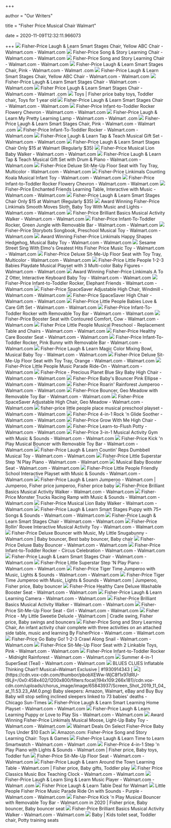 +++
        
author = "Our Writers"
        
title = "Fisher Price Musical Chair Walmart"
        
date = 2020-11-09T12:32:11.966073
        
+++
[ ![](https://i5.walmartimages.com/asr/524998e5-f042-4a25-8d03-05efdf631879_1.2eae26539996f81bc2ee5a52d5fbd9d4.jpeg)](https://i5.walmartimages.com/asr/524998e5-f042-4a25-8d03-05efdf631879_1.2eae26539996f81bc2ee5a52d5fbd9d4.jpeg) Fisher-Price Laugh & Learn Smart Stages Chair, Yellow ABC Chair - Walmart.com  - Walmart.com
[ ![](https://i5.walmartimages.com/asr/57d9b52a-daf9-4518-8766-0d3b5a263b39_1.f708221ee64cda391e9639c17f68a32a.jpeg)](https://i5.walmartimages.com/asr/57d9b52a-daf9-4518-8766-0d3b5a263b39_1.f708221ee64cda391e9639c17f68a32a.jpeg) Fisher-Price Song & Story Learning Chair - Walmart.com - Walmart.com
[ ![](https://i5.walmartimages.com/asr/c0e6d5ad-71e8-49d4-8bfe-3fc70401cac7_1.6d3bd95c98eb72c5facf635136f143f6.jpeg?odnWidth=612&odnHeight=612&odnBg=ffffff)](https://i5.walmartimages.com/asr/c0e6d5ad-71e8-49d4-8bfe-3fc70401cac7_1.6d3bd95c98eb72c5facf635136f143f6.jpeg?odnWidth=612&odnHeight=612&odnBg=ffffff) Fisher-Price Song and Story Learning Chair - Walmart.com - Walmart.com
[ ![](https://i5.walmartimages.com/asr/deb5767a-3923-4800-bfdf-673b71ac6692.a00e57fb7ff976751d05fa9593455217.png?odnWidth=612&odnHeight=612&odnBg=ffffff)](https://i5.walmartimages.com/asr/deb5767a-3923-4800-bfdf-673b71ac6692.a00e57fb7ff976751d05fa9593455217.png?odnWidth=612&odnHeight=612&odnBg=ffffff) Fisher-Price Laugh & Learn Smart Stages Chair, Pink - Walmart.com - Walmart .com
[ ![](https://i5.walmartimages.com/asr/9b3e225d-a7f6-4a88-ae6b-659b8474f93e_1.94cf8c773e97dc3df7616a25fb7e3050.jpeg)](https://i5.walmartimages.com/asr/9b3e225d-a7f6-4a88-ae6b-659b8474f93e_1.94cf8c773e97dc3df7616a25fb7e3050.jpeg) Fisher-Price Laugh & Learn Smart Stages Chair, Yellow ABC Chair - Walmart.com  - Walmart.com
[ ![](https://i5.walmartimages.com/asr/4a78e04a-a30b-472f-bebe-a9aeab6b12eb_1.286ab5393c066007ae4381336510c52b.jpeg?odnWidth=612&odnHeight=612&odnBg=ffffff)](https://i5.walmartimages.com/asr/4a78e04a-a30b-472f-bebe-a9aeab6b12eb_1.286ab5393c066007ae4381336510c52b.jpeg?odnWidth=612&odnHeight=612&odnBg=ffffff) Fisher-Price Laugh & Learn Smart Stages Chair - Walmart.com - Walmart.com
[ ![](https://i5.walmartimages.com/asr/cfaa108a-e08d-47f7-90ef-141041fdc4e1_1.0c2d4d583d3f14488cc5897aa8db164d.jpeg)](https://i5.walmartimages.com/asr/cfaa108a-e08d-47f7-90ef-141041fdc4e1_1.0c2d4d583d3f14488cc5897aa8db164d.jpeg) Fisher Price Laugh &amp; Learn Smart Stages Chair - Walmart.com - Walmart .com
[ ![](https://i.pinimg.com/originals/6c/55/1f/6c551f6a675df885cf3d9b4cc6df4a7d.jpg)](https://i.pinimg.com/originals/6c/55/1f/6c551f6a675df885cf3d9b4cc6df4a7d.jpg) Toys | Fisher price baby toys, Toddler chair, Toys for 1 year old
[ ![](https://i5.walmartimages.com/asr/d452af2a-c81d-4dc5-8d87-402a08c154a2_1.dffb3d597f78f8d5cb52b7d0473a5e51.jpeg)](https://i5.walmartimages.com/asr/d452af2a-c81d-4dc5-8d87-402a08c154a2_1.dffb3d597f78f8d5cb52b7d0473a5e51.jpeg) Fisher-Price Laugh & Learn Smart Stages Chair - Walmart.com - Walmart.com
[ ![](https://i5.walmartimages.com/asr/9ddfcac2-398f-4f81-a2c6-48f73b1b44b2_1.44a6d9175f233cf59342be14bc968b1b.jpeg)](https://i5.walmartimages.com/asr/9ddfcac2-398f-4f81-a2c6-48f73b1b44b2_1.44a6d9175f233cf59342be14bc968b1b.jpeg) Fisher-Price Infant-to-Toddler Rocker Flowery Chevron - Walmart.com -  Walmart.com
[ ![](https://i5.walmartimages.com/asr/e09b5b28-6e40-41b0-9711-4d070f8bacdd_1.1fbabe9bdb32f1b6a9a70633041858ed.jpeg?odnWidth=612&odnHeight=612&odnBg=ffffff)](https://i5.walmartimages.com/asr/e09b5b28-6e40-41b0-9711-4d070f8bacdd_1.1fbabe9bdb32f1b6a9a70633041858ed.jpeg?odnWidth=612&odnHeight=612&odnBg=ffffff) Fisher-Price Laugh & Learn My Pretty Learning Lamp - Walmart.com - Walmart .com
[ ![](https://i5.walmartimages.com/asr/e7f02574-00da-47a3-97e6-27f967126694_1.1dcd64f028456e9189db78de14bd8538.jpeg)](https://i5.walmartimages.com/asr/e7f02574-00da-47a3-97e6-27f967126694_1.1dcd64f028456e9189db78de14bd8538.jpeg) Fisher-Price Laugh & Learn Smart Stages Chair, Pink - Walmart.com - Walmart .com
[ ![](https://i5.walmartimages.com/asr/b016cc40-7d3e-4b8d-8fff-686fb997050a_1.7405a51e48700404ef7567ee0d117866.jpeg?odnWidth=612&odnHeight=612&odnBg=ffffff)](https://i5.walmartimages.com/asr/b016cc40-7d3e-4b8d-8fff-686fb997050a_1.7405a51e48700404ef7567ee0d117866.jpeg?odnWidth=612&odnHeight=612&odnBg=ffffff) Fisher-Price Infant-To-Toddler Rocker - Walmart.com - Walmart.com
[ ![](https://i5.walmartimages.com/asr/f5295e83-7798-4a49-92d7-19942c64cae6_1.663e9e644273fc62827fff8209610207.jpeg?odnWidth=612&odnHeight=612&odnBg=ffffff)](https://i5.walmartimages.com/asr/f5295e83-7798-4a49-92d7-19942c64cae6_1.663e9e644273fc62827fff8209610207.jpeg?odnWidth=612&odnHeight=612&odnBg=ffffff) Fisher-Price Laugh & Learn Tap & Teach Musical Gift Set - Walmart.com -  Walmart.com
[ ![](https://hip2save.com/wp-content/uploads/2019/08/fisher-price-girl-in-chair.png?resize=1200%2C900&strip=all)](https://hip2save.com/wp-content/uploads/2019/08/fisher-price-girl-in-chair.png?resize=1200%2C900&strip=all) Fisher-Price Laugh & Learn Smart Stages Chair Only $15 at Walmart  (Regularly $35)
[ ![](https://i5.walmartimages.com/asr/eaf4c588-89b0-440b-a6ae-a9d71b6f80a0_1.eae0c2f573e308c4fdd48f9a8a5943cb.jpeg)](https://i5.walmartimages.com/asr/eaf4c588-89b0-440b-a6ae-a9d71b6f80a0_1.eae0c2f573e308c4fdd48f9a8a5943cb.jpeg) Fisher-Price Musical Lion Baby Walker - Walmart.com - Walmart.com
[ ![](https://i5.walmartimages.com/asr/67573236-976a-4e73-9be1-16b26b1b11b5_1.d613598e6323604be01bfc2c40788753.jpeg)](https://i5.walmartimages.com/asr/67573236-976a-4e73-9be1-16b26b1b11b5_1.d613598e6323604be01bfc2c40788753.jpeg) Fisher-Price Laugh & Learn Tap & Teach Musical Gift Set with Drum & Piano -  Walmart.com - Walmart.com
[ ![](https://i5.walmartimages.com/asr/97281506-3ac4-4ccf-9091-13633a593f05_1.9977c9a466a3b3a39e2c6f0b15c1527f.jpeg)](https://i5.walmartimages.com/asr/97281506-3ac4-4ccf-9091-13633a593f05_1.9977c9a466a3b3a39e2c6f0b15c1527f.jpeg) Fisher-Price Deluxe Sit-Me-Up Floor Seat with Toy Tray, Multicolor - Walmart.com  - Walmart.com
[ ![](https://i5.walmartimages.com/asr/f0f12196-783d-441d-9df8-ae75dc8229e1.560aa56e3d609d02c7ec40d2a8e76a81.jpeg)](https://i5.walmartimages.com/asr/f0f12196-783d-441d-9df8-ae75dc8229e1.560aa56e3d609d02c7ec40d2a8e76a81.jpeg) Fisher-Price Linkimals Counting Koala Musical Infant Toy - Walmart.com -  Walmart.com
[ ![](https://i5.walmartimages.com/asr/86ce86da-6a03-4f28-a3d1-62ed969890b6_1.82b683c8f25c86559996a2b98e4af608.jpeg)](https://i5.walmartimages.com/asr/86ce86da-6a03-4f28-a3d1-62ed969890b6_1.82b683c8f25c86559996a2b98e4af608.jpeg) Fisher-Price Infant-to-Toddler Rocker Flowery Chevron - Walmart.com -  Walmart.com
[ ![](https://i5.walmartimages.com/asr/c15831f7-f52d-40b9-b1be-fdaa9e4bfbf8_1.89e3c5af41bef0cdd4f9f223aea10000.jpeg?odnWidth=612&odnHeight=612&odnBg=ffffff)](https://i5.walmartimages.com/asr/c15831f7-f52d-40b9-b1be-fdaa9e4bfbf8_1.89e3c5af41bef0cdd4f9f223aea10000.jpeg?odnWidth=612&odnHeight=612&odnBg=ffffff) Fisher-Price Enchanted Friends Learning Table, Interactive with Music -  Walmart.com - Walmart.com
[ ![](https://hip2save.com/wp-content/uploads/2018/12/Fisher-Price-Laugh-Learn-Smart-Stages-Chair.jpg?fit=1200%2C630&strip=all)](https://hip2save.com/wp-content/uploads/2018/12/Fisher-Price-Laugh-Learn-Smart-Stages-Chair.jpg?fit=1200%2C630&strip=all) Fisher-Price Laugh & Learn Smart Stages Chair Only $15 at Walmart  (Regularly $35)
[ ![](https://i5.walmartimages.com/asr/83299771-59cf-45e0-98fc-f030593d4d56_1.d5b73e2755cb27b0f4767baed81f0f70.jpeg?odnWidth=612&odnHeight=612&odnBg=ffffff)](https://i5.walmartimages.com/asr/83299771-59cf-45e0-98fc-f030593d4d56_1.d5b73e2755cb27b0f4767baed81f0f70.jpeg?odnWidth=612&odnHeight=612&odnBg=ffffff) Award Winning Fisher-Price Linkimals Smooth Moves Sloth, Baby Toy With Music  and Lights - Walmart.com - Walmart.com
[ ![](https://i5.walmartimages.com/asr/4dda443f-b116-4aee-8aac-b8ea44a5dd07_1.912370acd0825053e428085da3842be7.jpeg?odnWidth=612&odnHeight=612&odnBg=ffffff)](https://i5.walmartimages.com/asr/4dda443f-b116-4aee-8aac-b8ea44a5dd07_1.912370acd0825053e428085da3842be7.jpeg?odnWidth=612&odnHeight=612&odnBg=ffffff) Fisher-Price Brilliant Basics Musical Activity Walker - Walmart.com -  Walmart.com
[ ![](https://i5.walmartimages.com/asr/e89f2d43-b135-4136-9bbe-41d8b6233948_1.c3fb2702316ed25cac83303d7e381c7c.jpeg)](https://i5.walmartimages.com/asr/e89f2d43-b135-4136-9bbe-41d8b6233948_1.c3fb2702316ed25cac83303d7e381c7c.jpeg) Fisher-Price Infant-To-Toddler Rocker, Green Jungle with Removable Bar -  Walmart.com - Walmart.com
[ ![](https://i5.walmartimages.com/asr/860219e1-20da-48fa-afea-83421e6609ad.cb2ddd8b20f2a17c875e71307955a0d8.jpeg?odnWidth=612&odnHeight=612&odnBg=ffffff)](https://i5.walmartimages.com/asr/860219e1-20da-48fa-afea-83421e6609ad.cb2ddd8b20f2a17c875e71307955a0d8.jpeg?odnWidth=612&odnHeight=612&odnBg=ffffff) Fisher-Price Storybots Songbook, Preschool Musical Toy - Walmart.com -  Walmart.com
[ ![](https://i5.walmartimages.com/asr/7ee00cb4-06d9-46de-a60b-22dd24d6ad13_1.11d31c6727663a607f201960c073a78d.jpeg)](https://i5.walmartimages.com/asr/7ee00cb4-06d9-46de-a60b-22dd24d6ad13_1.11d31c6727663a607f201960c073a78d.jpeg) Award Winning Fisher-Price Linkimals Happy Shapes Hedgehog, Musical Baby  Toy - Walmart.com - Walmart.com
[ ![](https://i5.walmartimages.com/asr/9e7258f3-f87c-4b95-bdb4-03d2fc0b33b1_1.d245a34af2a57f32c31aa98efa27afe5.jpeg)](https://i5.walmartimages.com/asr/9e7258f3-f87c-4b95-bdb4-03d2fc0b33b1_1.d245a34af2a57f32c31aa98efa27afe5.jpeg) Sesame Street Sing With Elmo's Greatest Hits Fisher Price Music Toy -  Walmart.com - Walmart.com
[ ![](https://i5.walmartimages.com/asr/e5fafd99-6c54-477e-a417-0b0cd55ac75e_1.b5f0509a4608fc3f59c611993bdae677.jpeg?odnWidth=612&odnHeight=612&odnBg=ffffff)](https://i5.walmartimages.com/asr/e5fafd99-6c54-477e-a417-0b0cd55ac75e_1.b5f0509a4608fc3f59c611993bdae677.jpeg?odnWidth=612&odnHeight=612&odnBg=ffffff) Fisher-Price Deluxe Sit-Me-Up Floor Seat with Toy Tray, Multicolor - Walmart.com  - Walmart.com
[ ![](https://i5.walmartimages.com/asr/5605034e-afbe-4b0b-80c3-ddbca8b75286.81ef7605c3fded04e8c7d32d3eab19f3.jpeg?odnWidth=612&odnHeight=612&odnBg=ffffff)](https://i5.walmartimages.com/asr/5605034e-afbe-4b0b-80c3-ddbca8b75286.81ef7605c3fded04e8c7d32d3eab19f3.jpeg?odnWidth=612&odnHeight=612&odnBg=ffffff) Fisher-Price Little People 1-2-3 Babies Playdate Musical Playset with 3  Multi-color Baby Figures - Walmart.com - Walmart.com
[ ![](https://i5.walmartimages.com/asr/cef5627f-c43c-4636-886e-43b7eeb2c97f_1.61e96adbe4da271aba5f28cb7d1215fb.jpeg?odnWidth=612&odnHeight=612&odnBg=ffffff)](https://i5.walmartimages.com/asr/cef5627f-c43c-4636-886e-43b7eeb2c97f_1.61e96adbe4da271aba5f28cb7d1215fb.jpeg?odnWidth=612&odnHeight=612&odnBg=ffffff) Award Winning Fisher-Price Linkimals A To Z Otter, Interactive Keyboard  Baby Toy - Walmart.com - Walmart.com
[ ![](https://i5.walmartimages.com/asr/f915e353-19c4-4644-9963-df112e563d2f_1.72b6f8d9d7de73ad6d1b21f3d04a95e5.jpeg)](https://i5.walmartimages.com/asr/f915e353-19c4-4644-9963-df112e563d2f_1.72b6f8d9d7de73ad6d1b21f3d04a95e5.jpeg) Fisher-Price Infant-to-Toddler Rocker, Elephant Friends - Walmart.com -  Walmart.com
[ ![](https://i5.walmartimages.com/asr/f2a6a4df-e725-42cc-bdab-90efb03d499e_1.96bdb905a6c61352aac7d8a05d92c9f3.jpeg?odnWidth=612&odnHeight=612&odnBg=ffffff)](https://i5.walmartimages.com/asr/f2a6a4df-e725-42cc-bdab-90efb03d499e_1.96bdb905a6c61352aac7d8a05d92c9f3.jpeg?odnWidth=612&odnHeight=612&odnBg=ffffff) Fisher-Price SpaceSaver Adjustable High Chair, Windmill - Walmart.com -  Walmart.com
[ ![](https://i5.walmartimages.com/asr/b17e0117-f691-47d8-a538-91a19d8dd8a6_1.c96cacd5a7342767389595d4eb44211c.jpeg?odnWidth=612&odnHeight=612&odnBg=ffffff)](https://i5.walmartimages.com/asr/b17e0117-f691-47d8-a538-91a19d8dd8a6_1.c96cacd5a7342767389595d4eb44211c.jpeg?odnWidth=612&odnHeight=612&odnBg=ffffff) Fisher-Price SpaceSaver High Chair - Walmart.com - Walmart.com
[ ![](https://i5.walmartimages.com/asr/06601db1-5e26-4536-8123-c08e17de7761_1.22927011615e803d50ddca04ab9ea8f4.jpeg)](https://i5.walmartimages.com/asr/06601db1-5e26-4536-8123-c08e17de7761_1.22927011615e803d50ddca04ab9ea8f4.jpeg) Fisher-Price Little People Babies Love & Care Gift Set - Walmart.com -  Walmart.com
[ ![](https://i5.walmartimages.com/asr/f108db3e-4acf-4f37-9b19-ab2e1080d1de_1.bbdb7dd811593ff77192d84b6f50cab7.jpeg?odnWidth=612&odnHeight=612&odnBg=ffffff)](https://i5.walmartimages.com/asr/f108db3e-4acf-4f37-9b19-ab2e1080d1de_1.bbdb7dd811593ff77192d84b6f50cab7.jpeg?odnWidth=612&odnHeight=612&odnBg=ffffff) Fisher-Price Infant-To-Toddler Rocker with Removable Toy Bar - Walmart.com  - Walmart.com
[ ![](https://i5.walmartimages.com/asr/55754ce4-1ceb-4145-860a-5577af6f15a9_1.50be4fffe29ca89fd7c1a25c6d1c7b52.jpeg?odnWidth=612&odnHeight=612&odnBg=ffffff)](https://i5.walmartimages.com/asr/55754ce4-1ceb-4145-860a-5577af6f15a9_1.50be4fffe29ca89fd7c1a25c6d1c7b52.jpeg?odnWidth=612&odnHeight=612&odnBg=ffffff) Fisher-Price Booster Seat with Contoured Comfort, Cow - Walmart.com -  Walmart.com
[ ![](https://i5.walmartimages.com/asr/4900077a-6a90-44a0-9323-1ca88bd06849_1.0c9f9dc56afe516e808dc79c0c58e7b0.jpeg?odnWidth=612&odnHeight=612&odnBg=ffffff)](https://i5.walmartimages.com/asr/4900077a-6a90-44a0-9323-1ca88bd06849_1.0c9f9dc56afe516e808dc79c0c58e7b0.jpeg?odnWidth=612&odnHeight=612&odnBg=ffffff) Fisher Price Little People Musical Preschool - Replacement Table and Chairs  - Walmart.com - Walmart.com
[ ![](https://i5.walmartimages.com/asr/92cfe302-4658-4483-8f99-27e36d60f80f_1.9fac2f831c403a9563ce0bc432ba7991.jpeg)](https://i5.walmartimages.com/asr/92cfe302-4658-4483-8f99-27e36d60f80f_1.9fac2f831c403a9563ce0bc432ba7991.jpeg) Fisher-Price Healthy Care Booster Seat - Walmart.com - Walmart.com
[ ![](https://i5.walmartimages.com/asr/183f8a2b-81f4-455a-8a1c-21f4c473d324_1.1b994ab44cac1d3754fdac276c2c323e.jpeg?odnWidth=612&odnHeight=612&odnBg=ffffff)](https://i5.walmartimages.com/asr/183f8a2b-81f4-455a-8a1c-21f4c473d324_1.1b994ab44cac1d3754fdac276c2c323e.jpeg?odnWidth=612&odnHeight=612&odnBg=ffffff) Fisher-Price Infant-To-Toddler Rocker, Pink Bunny with Removable Bar -  Walmart.com - Walmart.com
[ ![](https://i5.walmartimages.com/asr/9bd9e1c7-3eab-4851-9053-d476e4088f6e_1.c5753c7e55fca62dd44c9b864452e86f.jpeg?odnWidth=612&odnHeight=612&odnBg=ffffff)](https://i5.walmartimages.com/asr/9bd9e1c7-3eab-4851-9053-d476e4088f6e_1.c5753c7e55fca62dd44c9b864452e86f.jpeg?odnWidth=612&odnHeight=612&odnBg=ffffff) Fisher-Price Laugh & Learn Magic Color Mixing Bowl, Musical Baby Toy -  Walmart.com - Walmart.com
[ ![](https://i5.walmartimages.com/asr/3a8db5e1-feab-4c48-b385-7b868a617fb1_1.789045100f027cf5b07ac645974d7fa9.jpeg?odnWidth=612&odnHeight=612&odnBg=ffffff)](https://i5.walmartimages.com/asr/3a8db5e1-feab-4c48-b385-7b868a617fb1_1.789045100f027cf5b07ac645974d7fa9.jpeg?odnWidth=612&odnHeight=612&odnBg=ffffff) Fisher-Price Deluxe Sit-Me-Up Floor Seat with Toy Tray, Orange - Walmart.com  - Walmart.com
[ ![](https://i5.walmartimages.com/asr/b9fe4e1b-41eb-4cea-8518-041a25787966_1.0500b54a446ab221170203f19ee15cb9.jpeg?odnWidth=612&odnHeight=612&odnBg=ffffff)](https://i5.walmartimages.com/asr/b9fe4e1b-41eb-4cea-8518-041a25787966_1.0500b54a446ab221170203f19ee15cb9.jpeg?odnWidth=612&odnHeight=612&odnBg=ffffff) Fisher-Price Little People Music Parade Ride-On - Walmart.com - Walmart.com
[ ![](https://i5.walmartimages.com/asr/bef86a47-aa59-4a7f-9069-9547bb512e48_1.69712ecf99d9821e0f1ff9e6e261bb58.jpeg?odnWidth=612&odnHeight=612&odnBg=ffffff)](https://i5.walmartimages.com/asr/bef86a47-aa59-4a7f-9069-9547bb512e48_1.69712ecf99d9821e0f1ff9e6e261bb58.jpeg?odnWidth=612&odnHeight=612&odnBg=ffffff) Fisher-Price - Precious Planet Blue Sky Baby High Chair - Walmart.com -  Walmart.com
[ ![](https://i5.walmartimages.com/asr/0f5ff4a0-4ee2-49b2-bb9c-6e572cde3b15_1.28fd9933f749d33e5d5db83bbb4a08a8.jpeg)](https://i5.walmartimages.com/asr/0f5ff4a0-4ee2-49b2-bb9c-6e572cde3b15_1.28fd9933f749d33e5d5db83bbb4a08a8.jpeg) Fisher-Price Baby's Bouncer Pink Ellipse - Walmart.com - Walmart.com
[ ![](https://i5.walmartimages.com/asr/c864393b-61e5-4da0-8c7a-885aea19bade_1.eb8aaf0fb1b3f75ccd9f76c320848b7a.jpeg?odnWidth=612&odnHeight=612&odnBg=ffffff)](https://i5.walmartimages.com/asr/c864393b-61e5-4da0-8c7a-885aea19bade_1.eb8aaf0fb1b3f75ccd9f76c320848b7a.jpeg?odnWidth=612&odnHeight=612&odnBg=ffffff) Fisher-Price Roarin' Rainforest Jumperoo - Walmart.com - Walmart.com
[ ![](https://i5.walmartimages.com/asr/64f62cb5-f918-409a-ba4c-1d34c2a09d96_1.561e8e9986c31e1895dd9b969c416d44.jpeg?odnWidth=612&odnHeight=612&odnBg=ffffff)](https://i5.walmartimages.com/asr/64f62cb5-f918-409a-ba4c-1d34c2a09d96_1.561e8e9986c31e1895dd9b969c416d44.jpeg?odnWidth=612&odnHeight=612&odnBg=ffffff) Fisher-Price Bouncer, Geo Meadow with Removable Toy Bar - Walmart.com -  Walmart.com
[ ![](https://i5.walmartimages.com/asr/12f48767-6620-4fb4-93c4-248fde92b960_1.9f6bab54a4620569e1e8d29ab4dfdd9a.jpeg?odnWidth=612&odnHeight=612&odnBg=ffffff)](https://i5.walmartimages.com/asr/12f48767-6620-4fb4-93c4-248fde92b960_1.9f6bab54a4620569e1e8d29ab4dfdd9a.jpeg?odnWidth=612&odnHeight=612&odnBg=ffffff) Fisher-Price SpaceSaver Adjustable High Chair, Geo Meadow - Walmart.com -  Walmart.com
[ ![](https://i5.walmartimages.com/asr/0ab01828-d653-4b7f-a7b2-7a4c5dba1484_1.a68aca48024a2838d11b4b8c9cae70a5.jpeg?odnWidth=612&odnHeight=612&odnBg=ffffff)](https://i5.walmartimages.com/asr/0ab01828-d653-4b7f-a7b2-7a4c5dba1484_1.a68aca48024a2838d11b4b8c9cae70a5.jpeg?odnWidth=612&odnHeight=612&odnBg=ffffff) fisher-price little people place musical preschool playset - Walmart.com -  Walmart.com
[ ![](https://i5.walmartimages.com/asr/eb4707d6-cd6d-4c26-808c-8b4b99f713e0_1.0b5b0b58183385129e37839573dacc8f.jpeg)](https://i5.walmartimages.com/asr/eb4707d6-cd6d-4c26-808c-8b4b99f713e0_1.0b5b0b58183385129e37839573dacc8f.jpeg) Fisher-Price 4-in-1 Rock 'n Glide Soother - Walmart.com - Walmart.com
[ ![](https://i5.walmartimages.com/asr/626a880e-0d96-48cf-b658-34a211ff9792_1.eb9d5539a8db45a589f46e2751a3ef79.jpeg)](https://i5.walmartimages.com/asr/626a880e-0d96-48cf-b658-34a211ff9792_1.eb9d5539a8db45a589f46e2751a3ef79.jpeg) Fisher-Price Grow With Me High Chair - Walmart.com - Walmart.com
[ ![](https://i5.walmartimages.com/asr/216ff160-6033-4f3d-9392-3820b4ca3ff2_1.07785a408d8f1813b451944ab60cf23f.jpeg?odnWidth=612&odnHeight=612&odnBg=ffffff)](https://i5.walmartimages.com/asr/216ff160-6033-4f3d-9392-3820b4ca3ff2_1.07785a408d8f1813b451944ab60cf23f.jpeg?odnWidth=612&odnHeight=612&odnBg=ffffff) Fisher-Price Learn-to-Flush Potty - Walmart.com - Walmart.com
[ ![](https://i5.walmartimages.com/asr/2dd30edb-845d-45d2-9dd4-8d04c2c504e3_1.16f932c79b3e9d7c2c8acdd69363d68a.jpeg)](https://i5.walmartimages.com/asr/2dd30edb-845d-45d2-9dd4-8d04c2c504e3_1.16f932c79b3e9d7c2c8acdd69363d68a.jpeg) Fisher-Price 3-in-1 Musical Activity Gym with Music & Sounds - Walmart.com  - Walmart.com
[ ![](https://i5.walmartimages.com/asr/6ef36b56-9853-48a6-ad47-024c26c0efa3_1.253cb2d44bfaa7f180c50cee9b538b1e.jpeg)](https://i5.walmartimages.com/asr/6ef36b56-9853-48a6-ad47-024c26c0efa3_1.253cb2d44bfaa7f180c50cee9b538b1e.jpeg) Fisher-Price Kick 'n Play Musical Bouncer with Removable Toy Bar - Walmart.com  - Walmart.com
[ ![](https://i5.walmartimages.com/asr/c780343c-8de9-4d77-aeaa-8dc69c72c0e2_1.bc566b10e51824831cf0ef62ddcfdc24.jpeg?odnWidth=612&odnHeight=612&odnBg=ffffff)](https://i5.walmartimages.com/asr/c780343c-8de9-4d77-aeaa-8dc69c72c0e2_1.bc566b10e51824831cf0ef62ddcfdc24.jpeg?odnWidth=612&odnHeight=612&odnBg=ffffff) Fisher-Price Laugh & Learn Countin' Reps Dumbbell Musical Toy - Walmart.com  - Walmart.com
[ ![](https://i5.walmartimages.com/asr/1ac4bd24-dd19-4787-a005-e2523017729a_1.6b100bc7b631eea18ffdb8a4b1fd368b.jpeg)](https://i5.walmartimages.com/asr/1ac4bd24-dd19-4787-a005-e2523017729a_1.6b100bc7b631eea18ffdb8a4b1fd368b.jpeg) Fisher-Price Little Superstar Step 'N Play Piano - Walmart.com - Walmart.com
[ ![](https://i5.walmartimages.com/asr/f5e9794f-c2d4-4e61-be33-8176baad1073_1.085d39fad516921da8b777733fdada6c.jpeg?odnWidth=612&odnHeight=612&odnBg=ffffff)](https://i5.walmartimages.com/asr/f5e9794f-c2d4-4e61-be33-8176baad1073_1.085d39fad516921da8b777733fdada6c.jpeg?odnWidth=612&odnHeight=612&odnBg=ffffff) Musical Baby Booster Seat - Walmart.com - Walmart.com
[ ![](https://i5.walmartimages.com/asr/e98dc659-094b-451a-a33f-56714727468d_1.0032d4b05a0154e7ef357ab3b5c7285d.jpeg?odnWidth=612&odnHeight=612&odnBg=ffffff)](https://i5.walmartimages.com/asr/e98dc659-094b-451a-a33f-56714727468d_1.0032d4b05a0154e7ef357ab3b5c7285d.jpeg?odnWidth=612&odnHeight=612&odnBg=ffffff) Fisher-Price Little People Friendly School Interactive Playset with Music &  Sounds - Walmart.com - Walmart.com
[ ![](https://i.pinimg.com/originals/7d/1d/de/7d1dde751fe95cf553c223e61261a23d.jpg)](https://i.pinimg.com/originals/7d/1d/de/7d1dde751fe95cf553c223e61261a23d.jpg) Fisher-Price Laugh & Learn Jumperoo - Walmart.com | Jumperoo, Fisher price  jumperoo, Fisher price baby
[ ![](https://i5.walmartimages.com/asr/a4ca4654-0de4-4958-ab47-4057364f3677_1.a58d68c9c3568a4368e4fa057f9eaf9e.jpeg)](https://i5.walmartimages.com/asr/a4ca4654-0de4-4958-ab47-4057364f3677_1.a58d68c9c3568a4368e4fa057f9eaf9e.jpeg) Fisher-Price Brilliant Basics Musical Activity Walker - Walmart.com -  Walmart.com
[ ![](https://i5.walmartimages.com/asr/4635aaa1-14af-496a-bb8c-f759810e4932_1.bd55a5587ffe3bfa9ecf040481edf7cd.jpeg?odnWidth=612&odnHeight=612&odnBg=ffffff)](https://i5.walmartimages.com/asr/4635aaa1-14af-496a-bb8c-f759810e4932_1.bd55a5587ffe3bfa9ecf040481edf7cd.jpeg?odnWidth=612&odnHeight=612&odnBg=ffffff) Fisher-Price Monster Trucks Racing Ramp with Music & Sounds - Walmart.com -  Walmart.com
[ ![](https://i5.walmartimages.com/asr/a0c9a1a6-7460-47af-a344-7454771e1601_1.bd3872da7ed050ac003b8392ff89573e.jpeg)](https://i5.walmartimages.com/asr/a0c9a1a6-7460-47af-a344-7454771e1601_1.bd3872da7ed050ac003b8392ff89573e.jpeg) Fisher-Price Musical Lion Baby Walker - Walmart.com - Walmart.com
[ ![](https://i5.walmartimages.com/asr/a169d8ba-9b39-4910-87be-111d964d83fe_1.96fc998f638e4d08de3f4ffe4c06cdd0.jpeg?odnWidth=612&odnHeight=612&odnBg=ffffff)](https://i5.walmartimages.com/asr/a169d8ba-9b39-4910-87be-111d964d83fe_1.96fc998f638e4d08de3f4ffe4c06cdd0.jpeg?odnWidth=612&odnHeight=612&odnBg=ffffff) Fisher-Price Laugh & Learn Smart Stages Puppy with 75+ Songs & Sounds -  Walmart.com - Walmart.com
[ ![](https://i5.walmartimages.com/dfw/6e29e393-a292/k2-_d3927de9-9ff4-408e-8109-06de44d9f77c.v1.jpg)](https://i5.walmartimages.com/dfw/6e29e393-a292/k2-_d3927de9-9ff4-408e-8109-06de44d9f77c.v1.jpg) Fisher-Price Laugh & Learn Smart Stages Chair - Walmart.com - Walmart.com
[ ![](https://i5.walmartimages.com/asr/6d3bc60d-bc40-4ccd-9594-ca60ade2d966.a264061e8e4e30e7a5763bcf0aaa474e.jpeg?odnWidth=612&odnHeight=612&odnBg=ffffff)](https://i5.walmartimages.com/asr/6d3bc60d-bc40-4ccd-9594-ca60ade2d966.a264061e8e4e30e7a5763bcf0aaa474e.jpeg?odnWidth=612&odnHeight=612&odnBg=ffffff) Fisher-Price Rollin' Rovee Interactive Musical Activity Toy - Walmart.com -  Walmart.com
[ ![](https://i.pinimg.com/originals/88/89/52/8889528eab63062e9de2f943ecf44384.jpg)](https://i.pinimg.com/originals/88/89/52/8889528eab63062e9de2f943ecf44384.jpg) Fisher-Price Deluxe Bouncer with Music, My Little Snugabunny - Walmart.com  | Baby bouncer, Best baby bouncer, Baby chair
[ ![](https://i5.walmartimages.com/asr/c6f3b516-621b-4740-adf8-aad260cd2da7_1.5efc718488056d1f0d433721baf360f4.jpeg)](https://i5.walmartimages.com/asr/c6f3b516-621b-4740-adf8-aad260cd2da7_1.5efc718488056d1f0d433721baf360f4.jpeg) Fisher-Price Deluxe Baby Bouncer - Walmart.com - Walmart.com
[ ![](https://i5.walmartimages.com/asr/0f2bdc6a-2ca0-4f57-91b2-7cf95b0e426b_1.2fcbf93fec2f3d668cb8c9d938c4a707.jpeg?odnWidth=450&odnHeight=450&odnBg=ffffff)](https://i5.walmartimages.com/asr/0f2bdc6a-2ca0-4f57-91b2-7cf95b0e426b_1.2fcbf93fec2f3d668cb8c9d938c4a707.jpeg?odnWidth=450&odnHeight=450&odnBg=ffffff) Fisher-Price Infant-to-Toddler Rocker - Circus Celebration - Walmart.com -  Walmart.com
[ ![](https://i5.walmartimages.com/dfw/6e29e393-ffd6/k2-_98fdb885-a75d-45e8-8c3b-37ef608c553a.v1.jpg)](https://i5.walmartimages.com/dfw/6e29e393-ffd6/k2-_98fdb885-a75d-45e8-8c3b-37ef608c553a.v1.jpg) Fisher-Price Laugh & Learn Smart Stages Chair - Walmart.com - Walmart.com
[ ![](https://i5.walmartimages.com/asr/c8597221-c8fd-461a-a8b9-ef973a1f9f0a_1.35d4a70027ffce944e9edf5cac48d416.jpeg)](https://i5.walmartimages.com/asr/c8597221-c8fd-461a-a8b9-ef973a1f9f0a_1.35d4a70027ffce944e9edf5cac48d416.jpeg) Fisher-Price Little Superstar Step 'N Play Piano - Walmart.com - Walmart.com
[ ![](https://i5.walmartimages.com/asr/a7c32663-e429-414a-a35f-4c89d2a8aa64_6.1c062c04f3cad3f62fb0506e5b931543.jpeg?odnWidth=612&odnHeight=612&odnBg=ffffff)](https://i5.walmartimages.com/asr/a7c32663-e429-414a-a35f-4c89d2a8aa64_6.1c062c04f3cad3f62fb0506e5b931543.jpeg?odnWidth=612&odnHeight=612&odnBg=ffffff) Fisher-Price Tiger Time Jumperoo with Music, Lights & Sounds - Walmart.com  - Walmart.com
[ ![](https://i.pinimg.com/474x/61/3d/a7/613da7adf2592ea67e9775b56c7d3863.jpg)](https://i.pinimg.com/474x/61/3d/a7/613da7adf2592ea67e9775b56c7d3863.jpg) Fisher-Price Tiger Time Jumperoo with Music, Lights & Sounds - Walmart.com  | Jumperoo, Fisher price, Baby bouncer
[ ![](https://i5.walmartimages.com/asr/dccc232b-2011-478d-9cbc-a271b36816ce_1.33a42eec8699fb63b3222a8b98cd5cc5.jpeg?odnWidth=612&odnHeight=612&odnBg=ffffff)](https://i5.walmartimages.com/asr/dccc232b-2011-478d-9cbc-a271b36816ce_1.33a42eec8699fb63b3222a8b98cd5cc5.jpeg?odnWidth=612&odnHeight=612&odnBg=ffffff) Fisher-Price Healthy Care Deluxe Washable Booster Seat - Walmart.com -  Walmart.com
[ ![](https://i5.walmartimages.com/asr/5b2d6492-2602-4506-835a-c8d868a70672_1.5c9dc14535ff1679ef205c5638ec504f.jpeg?odnWidth=612&odnHeight=612&odnBg=ffffff)](https://i5.walmartimages.com/asr/5b2d6492-2602-4506-835a-c8d868a70672_1.5c9dc14535ff1679ef205c5638ec504f.jpeg?odnWidth=612&odnHeight=612&odnBg=ffffff) Fisher-Price Laugh & Learn Learning Camera - Walmart.com - Walmart.com
[ ![](https://i5.walmartimages.com/asr/24219ea4-f866-4460-92e2-0dfc644fbcaf_1.3f6410d5b7a095e9e32ebe9fd8397858.jpeg)](https://i5.walmartimages.com/asr/24219ea4-f866-4460-92e2-0dfc644fbcaf_1.3f6410d5b7a095e9e32ebe9fd8397858.jpeg) Fisher-Price Brilliant Basics Musical Activity Walker - Walmart.com -  Walmart.com
[ ![](https://i5.walmartimages.com/asr/050bfe3f-9d44-4c91-a46d-c856994ba3a8_1.0fcbf926bbb560b88dc5c9e98671fc94.jpeg)](https://i5.walmartimages.com/asr/050bfe3f-9d44-4c91-a46d-c856994ba3a8_1.0fcbf926bbb560b88dc5c9e98671fc94.jpeg) Fisher-Price Sit-Me-Up Floor Seat - Girl - Walmart.com - Walmart.com
[ ![](https://i.pinimg.com/originals/7e/a6/98/7ea698ba7c8a4896ca841cce98c22905.jpg)](https://i.pinimg.com/originals/7e/a6/98/7ea698ba7c8a4896ca841cce98c22905.jpg) Fisher Price - My Little Sweetie Deluxle - Walmart.com | Cradle swing, Fisher  price, Baby swings and bouncers
[ ![](https://i5.walmartimages.com/asr/7e390895-66de-40bf-b340-e017ce25e56c_1.10b31615f5f5935d3d47d8e2cd68f1b6.jpeg)](https://i5.walmartimages.com/asr/7e390895-66de-40bf-b340-e017ce25e56c_1.10b31615f5f5935d3d47d8e2cd68f1b6.jpeg) Fisher-Price Song and Story Learning Chair, An infant activity chair  complete with three activities on an attached side table, music and  learning By FisherPrice - Walmart.com - Walmart.com
[ ![](https://i5.walmartimages.com/asr/92bb0559-16cb-4c4c-bd02-10c2558a3fa2_1.09981777ef72b271fbda43e292c595e7.jpeg)](https://i5.walmartimages.com/asr/92bb0559-16cb-4c4c-bd02-10c2558a3fa2_1.09981777ef72b271fbda43e292c595e7.jpeg) Fisher-Price Go Baby Go! 1-2-3 Crawl Along Snail - Walmart.com - Walmart.com
[ ![](https://i5.walmartimages.com/asr/9f34aa89-4463-42f2-af05-dcbc9c220e4f_1.483ccf072e85f12d1ba80ac7f72bc255.jpeg)](https://i5.walmartimages.com/asr/9f34aa89-4463-42f2-af05-dcbc9c220e4f_1.483ccf072e85f12d1ba80ac7f72bc255.jpeg) Fisher-Price Sit-Me-Up Floor Seat with 2 Linkable Toys, Pink - Walmart.com  - Walmart.com
[ ![](https://i5.walmartimages.com/asr/f11ef104-d615-45b0-845f-a3f244a8be5c_1.5a2efb06774daf6e3f0d43c5288bd68e.jpeg?odnWidth=612&odnHeight=612&odnBg=ffffff)](https://i5.walmartimages.com/asr/f11ef104-d615-45b0-845f-a3f244a8be5c_1.5a2efb06774daf6e3f0d43c5288bd68e.jpeg?odnWidth=612&odnHeight=612&odnBg=ffffff) Fisher-Price Infant-to-Toddler Rocker - Midnight Rainforest - Walmart.com -  Walmart.com
[ ![](https://i5.walmartimages.com/asr/5095f33b-bd13-4be7-9415-764e059d2494_1.892b9293067390c8415a1ee89ef37db6.jpeg?odnWidth=612&odnHeight=612&odnBg=ffffff)](https://i5.walmartimages.com/asr/5095f33b-bd13-4be7-9415-764e059d2494_1.892b9293067390c8415a1ee89ef37db6.jpeg?odnWidth=612&odnHeight=612&odnBg=ffffff) Summer 4-in-1 SuperSeat (Teal) - Walmart.com - Walmart.com
[ ![](https://thumbs.worthpoint.com/zoom/images2/1/0618/02/blues-clues-inflatable-thinking-chair_1_cd4616c775b04a093cde8af91d5ceaed.jpg)](https://thumbs.worthpoint.com/zoom/images2/1/0618/02/blues-clues-inflatable-thinking-chair_1_cd4616c775b04a093cde8af91d5ceaed.jpg) BLUES CLUES Inflatable Thinking Chair!! Musical~Walmart Exclusive |  #1930914343
[ ![](https://cdn.vox-cdn.com/thumbor/pbobXEWw-WjC8f1x97dRU-t9LjI=/0x0:458x402/1200x800/filters:focal(194x109:266x181)/cdn.vox-cdn.com/uploads/chorus_image/image/65843937/Screen_Shot_2019_11_04_at_11.53.23_AM.0.png)](https://cdn.vox-cdn.com/thumbor/pbobXEWw-WjC8f1x97dRU-t9LjI=/0x0:458x402/1200x800/filters:focal(194x109:266x181)/cdn.vox-cdn.com/uploads/chorus_image/image/65843937/Screen_Shot_2019_11_04_at_11.53.23_AM.0.png) Baby sleepers: Amazon, Walmart, eBay and Buy Buy Baby will stop selling  inclined sleepers linked to 73 babies' deaths - Chicago Sun-Times
[ ![](https://i5.walmartimages.com/asr/2179c684-424c-40c3-ae7b-10d98d7ce24d_1.1ddf9aff2293473864f0a7f09b841dc8.jpeg?odnWidth=612&odnHeight=612&odnBg=ffffff)](https://i5.walmartimages.com/asr/2179c684-424c-40c3-ae7b-10d98d7ce24d_1.1ddf9aff2293473864f0a7f09b841dc8.jpeg?odnWidth=612&odnHeight=612&odnBg=ffffff) Fisher-Price Laugh & Learn Smart Learning Home Playset - Walmart.com -  Walmart.com
[ ![](https://i5.walmartimages.com/asr/af763256-daf1-4a53-8bab-e8605168c970_1.e969e10eff40423d9a45edb11347c9b9.jpeg?odnWidth=612&odnHeight=612&odnBg=ffffff)](https://i5.walmartimages.com/asr/af763256-daf1-4a53-8bab-e8605168c970_1.e969e10eff40423d9a45edb11347c9b9.jpeg?odnWidth=612&odnHeight=612&odnBg=ffffff) Fisher-Price Laugh & Learn Learning Puppy or Love to Play Sis - Walmart.com  - Walmart.com
[ ![](https://i5.walmartimages.com/asr/e521d849-8c55-40eb-847f-0e88467b8772_1.5ceac1699a3f03c972d6a788a8d570c6.jpeg?odnWidth=612&odnHeight=612&odnBg=ffffff)](https://i5.walmartimages.com/asr/e521d849-8c55-40eb-847f-0e88467b8772_1.5ceac1699a3f03c972d6a788a8d570c6.jpeg?odnWidth=612&odnHeight=612&odnBg=ffffff) Award Winning Fisher-Price Linkimals Musical Moose, Light-Up Baby Toy -  Walmart.com - Walmart.com
[ ![](http://www.iheartthemart.com/wp-content/uploads/2019/08/Fisher-Price-Baby-Toys-Under-Ten-Bucks-1.png)](http://www.iheartthemart.com/wp-content/uploads/2019/08/Fisher-Price-Baby-Toys-Under-Ten-Bucks-1.png) Walmart Deals On Select Fisher-Price Baby Toys Under $10 Each
[ ![](https://images-na.ssl-images-amazon.com/images/I/710rTU2aW6L._AC_SX425_.jpg)](https://images-na.ssl-images-amazon.com/images/I/710rTU2aW6L._AC_SX425_.jpg) Amazon.com: Fisher-Price Song and Story Learning Chair: Toys & Games
[ ![](https://i5.walmartimages.com/asr/2bba9481-f858-4abb-9664-bb257aeafe9d_1.179804736dbe82c104c3389cc1392dbc.jpeg?odnWidth=612&odnHeight=612&odnBg=ffffff)](https://i5.walmartimages.com/asr/2bba9481-f858-4abb-9664-bb257aeafe9d_1.179804736dbe82c104c3389cc1392dbc.jpeg?odnWidth=612&odnHeight=612&odnBg=ffffff) Fisher-Price Laugh & Learn Time to Learn Smartwatch - Walmart.com - Walmart .com
[ ![](https://i.pinimg.com/originals/e1/a5/f1/e1a5f11d7400c9006f695ac4bd8217c3.jpg)](https://i.pinimg.com/originals/e1/a5/f1/e1a5f11d7400c9006f695ac4bd8217c3.jpg) Fisher-Price 4-in-1 Step 'n Play Piano with Lights & Sounds - Walmart.com | Fisher  price, Baby toys, Toddler fun
[ ![](https://i5.walmartimages.com/asr/9bfcca2a-e05c-4d31-ab0b-da9d263f8d0a_1.6f3ce5ebf114efcc2a9bd9be1c04ba39.jpeg)](https://i5.walmartimages.com/asr/9bfcca2a-e05c-4d31-ab0b-da9d263f8d0a_1.6f3ce5ebf114efcc2a9bd9be1c04ba39.jpeg) Fisher-Price Sit-Me-Up Floor Seat - Walmart.com - Walmart.com
[ ![](https://i.pinimg.com/564x/24/db/34/24db3456bf0b0fef1291fd67ac73e96e.jpg)](https://i.pinimg.com/564x/24/db/34/24db3456bf0b0fef1291fd67ac73e96e.jpg) Fisher-Price Laugh & Learn Around the Town Learning Table - Walmart.com | Fisher  price, Baby gifts, Toddler play
[ ![](https://i5.walmartimages.com/asr/6aa58374-b096-4568-bd3c-a4d416ada387_1.d8f259f365b949c11677b0334a3d9465.jpeg?odnWidth=612&odnHeight=612&odnBg=ffffff)](https://i5.walmartimages.com/asr/6aa58374-b096-4568-bd3c-a4d416ada387_1.d8f259f365b949c11677b0334a3d9465.jpeg?odnWidth=612&odnHeight=612&odnBg=ffffff) Fisher Price Classics Music Box Teaching Clock - Walmart.com - Walmart.com
[ ![](https://i5.walmartimages.com/asr/bd3520a8-dc81-4688-ba8b-bb6366d16b69_1.1d62cd4f994be37439787471d2ccf653.jpeg?odnWidth=612&odnHeight=612&odnBg=ffffff)](https://i5.walmartimages.com/asr/bd3520a8-dc81-4688-ba8b-bb6366d16b69_1.1d62cd4f994be37439787471d2ccf653.jpeg?odnWidth=612&odnHeight=612&odnBg=ffffff) Fisher-Price Laugh & Learn Sing & Learn Music Player - Walmart.com - Walmart .com
[ ![](http://www.iheartthemart.com/wp-content/uploads/2012/06/fisher-price-laugh-learn-walmart.jpg)](http://www.iheartthemart.com/wp-content/uploads/2012/06/fisher-price-laugh-learn-walmart.jpg) Fisher Price Laugh & Learn Table Deal for Walmart
[ ![](https://i5.walmartimages.com/asr/e898ad2c-fb40-47d5-bceb-14b13f8d0797_1.c4c8f628157eb944d6875df2ce8ae276.jpeg?odnWidth=612&odnHeight=612&odnBg=ffffff)](https://i5.walmartimages.com/asr/e898ad2c-fb40-47d5-bceb-14b13f8d0797_1.c4c8f628157eb944d6875df2ce8ae276.jpeg?odnWidth=612&odnHeight=612&odnBg=ffffff) Little People Fisher Price Music Parade Ride On with Sounds - Purple -  Walmart.com - Walmart.com
[ ![](https://i.pinimg.com/originals/b3/7c/01/b37c010590efbd04e215e07fd7bcd587.jpg)](https://i.pinimg.com/originals/b3/7c/01/b37c010590efbd04e215e07fd7bcd587.jpg) Fisher-Price Kick 'n Play Musical Bouncer with Removable Toy Bar - Walmart.com  in 2020 | Fisher price, Baby bouncer, Baby bouncer seat
[ ![](https://i5.walmartimages.com/dfw/6e29e393-2215/k2-_5cd03e95-6643-4186-a56b-1261dfcddb80.v1.jpg)](https://i5.walmartimages.com/dfw/6e29e393-2215/k2-_5cd03e95-6643-4186-a56b-1261dfcddb80.v1.jpg) Fisher-Price Brilliant Basics Musical Activity Walker - Walmart.com -  Walmart.com
[ ![](https://i.pinimg.com/originals/03/78/d8/0378d837ae54f3fbc019e13eecc54a58.jpg)](https://i.pinimg.com/originals/03/78/d8/0378d837ae54f3fbc019e13eecc54a58.jpg) Baby | Kids toilet seat, Toddler chair, Potty training seats
